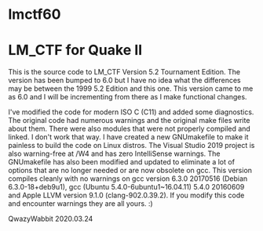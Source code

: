 # lmctf60
# LM_CTF for Quake II

This is the source code to LM_CTF Version 5.2 Tournament Edition.
The version has been bumped to 6.0 but I have no idea what the differences may be between the 1999 5.2 Edition and this one. This version came to me as 6.0 and I will be incrementing from there as I make functional changes. 

I've modified the code for modern ISO C (C11) and added some diagnostics. The original code had numerous warnings and the original make files write about them. There were also modules that were not properly compiled and linked. I don't work that way. I have created a new GNUmakefile to make it painless to build the code on Linux distros. The Visual Studio 2019 project is also warning-free at /W4 and has zero IntelliSense warnings. The GNUmakefile has also been modified and updated to eliminate a lot of options that are no longer needed or are now obsolete on gcc. This version compiles cleanly with no warnings on gcc version 6.3.0 20170516 (Debian 6.3.0-18+deb9u1), gcc (Ubuntu 5.4.0-6ubuntu1~16.04.11) 5.4.0 20160609 and Apple LLVM version 9.1.0 (clang-902.0.39.2). 
If you modify this code and encounter warnings they are all yours. :)

QwazyWabbit 2020.03.24
